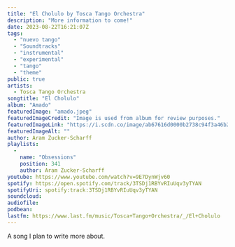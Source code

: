 ```yaml
---
title: "El Cholulo by Tosca Tango Orchestra"
description: "More information to come!"
date: 2023-08-22T16:21:07Z
tags:
  - "nuevo tango"
  - "Soundtracks"
  - "instrumental"
  - "experimental"
  - "tango"
  - "theme"
public: true
artists:
  - Tosca Tango Orchestra
songtitle: "El Cholulo"
album: "Amado"
featuredImage: "amado.jpeg"
featuredImageCredit: "Image is used from album for review purposes."
featuredImageLink: "https://i.scdn.co/image/ab67616d0000b2738c94f3a46b240df8136c5bfd"
featuredImageAlt: ""
author: Aram Zucker-Scharff
playlists:
  -
    name: "Obsessions"
    position: 341
    author: Aram Zucker-Scharff
youtube: https://www.youtube.com/watch?v=9E7DynWjv60
spotify: https://open.spotify.com/track/3TSDj1RBYvRIuUqv3yTYAN
spotifyUri: spotify:track:3TSDj1RBYvRIuUqv3yTYAN
soundcloud:
audiofile:
podbean:
lastfm: https://www.last.fm/music/Tosca+Tango+Orchestra/_/El+Cholulo
---
```


A song I plan to write more about.
		
